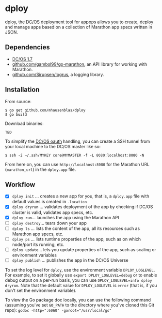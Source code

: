 # dploy

dploy, the [DC/OS](https://dcos.io) deployment tool for appops allows you to create, deploy and manage apps based on a collection of Marathon app specs written in JSON.

## Dependencies

- [DC/OS 1.7](https://dcos.io/releases/1.7.0/)
- [github.com/gambol99/go-marathon](https://github.com/gambol99/go-marathon), an API library for working with Marathon.
- [github.com/Sirupsen/logrus](https://github.com/Sirupsen/logrus), a logging library.

## Installation

From source:

    $ go get github.com/mhausenblas/dploy
    $ go build

Download binaries:

    TBD

To simplify the [DC/OS oauth](https://dcos.io/docs/1.7/administration/security/) handling, you can create a SSH tunnel from your local machine to the DC/OS master like so:

    $ ssh -i ~/.ssh/MYKEY core@MYMASTER -f -L 8080:localhost:8080 -N

From here on, you can use `http://localhost:8080` for the Marathon URL (`marathon_url`) in the `dploy.app` file.

## Workflow

- [x] `dploy init` … creates a new app for you, that is, a `dploy.app` file with default values is created in `-location`
- [x] `dploy dryrun` … validates deployment of the app by checking if DC/OS cluster is valid, validates app specs, etc.
- [x] `dploy run`… launches the app using the Marathon API
- [ ] `dploy destroy`… tears down your app
- [ ] `dploy ls` … lists the content of the app, all its resources such as Marathon app specs, etc.
- [ ] `dploy ps` … lists runtime properties of the app, such as on which node/port its running, etc.
- [ ] `dploy update`… lets you update properties of the app, such as scaling or environment variables
- [ ] `dploy publish` … publishes the app in the DC/OS Universe

To set the log level for `dploy`, use the environment variable `DPLOY_LOGLEVEL`. For example, to set it globally use `export DPLOY_LOGLEVEL=debug` or to enable debug output on a per-run basis, you can use `DPLOY_LOGLEVEL=info dploy dryrun`. Note that the default value for `DPLOY_LOGLEVEL` is `error` (that is, if you don't set the environment variable).

To view the Go package doc locally, you can use the following command (assuming you've set `GO_PATH` to the directory where you've cloned this Git repo): `godoc -http=":6060" -goroot="/usr/local/go"`